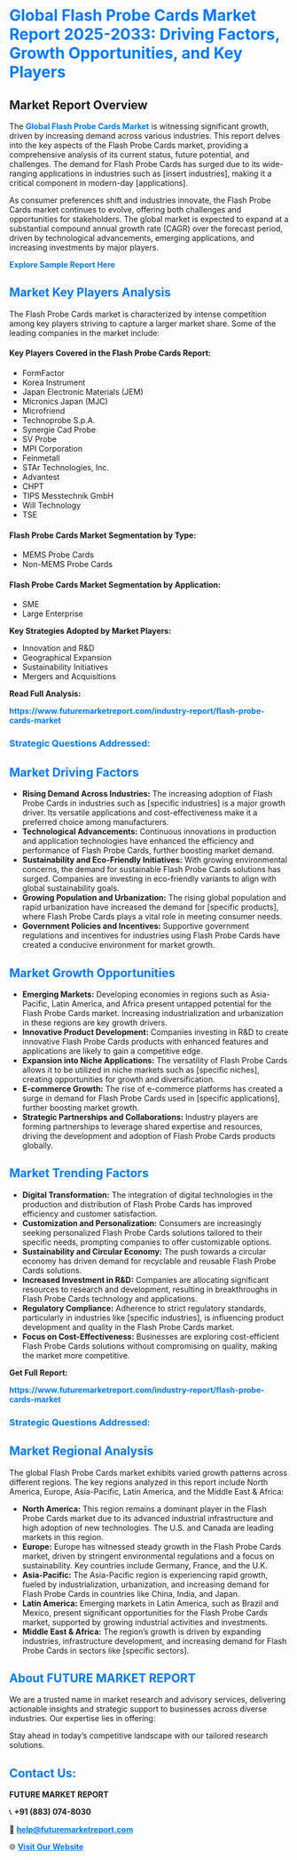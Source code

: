 <h1 style="color: #007BFF;">Global Flash Probe Cards Market Report 2025-2033: Driving Factors, Growth Opportunities, and Key Players</h1>

<section id="overview">
<h2>Market Report Overview</h2>
<p>The <a href="https://www.futuremarketreport.com/industry-report/flash-probe-cards-market" style="color: #007BFF; text-decoration: none;"><strong>Global Flash Probe Cards Market</strong></a> is witnessing significant growth, driven by increasing demand across various industries. This report delves into the key aspects of the Flash Probe Cards market, providing a comprehensive analysis of its current status, future potential, and challenges. The demand for Flash Probe Cards has surged due to its wide-ranging applications in industries such as [insert industries], making it a critical component in modern-day [applications].</p>
<p>As consumer preferences shift and industries innovate, the Flash Probe Cards market continues to evolve, offering both challenges and opportunities for stakeholders. The global market is expected to expand at a substantial compound annual growth rate (CAGR) over the forecast period, driven by technological advancements, emerging applications, and increasing investments by major players.</p>
</section>

<section id="overview">
<p><a href="https://www.futuremarketreport.com/request-sample/reportId=82381" style="color: #007BFF; text-decoration: none;"><strong>Explore Sample Report Here</strong></a></p>
</section>

<section id="key-players">
<h2 style="color: #007BFF;">Market Key Players Analysis</h2>
<p>The Flash Probe Cards market is characterized by intense competition among key players striving to capture a larger market share. Some of the leading companies in the market include:</p>
<h4>Key Players Covered in the Flash Probe Cards Report:</h4>
<ul><li>FormFactor</li><li>Korea Instrument</li><li>Japan Electronic Materials (JEM)</li><li>Micronics Japan (MJC)</li><li>Microfriend</li><li>Technoprobe S.p.A.</li><li>Synergie Cad Probe</li><li>SV Probe</li><li>MPI Corporation</li><li>Feinmetall</li><li>STAr Technologies, Inc.</li><li>Advantest</li><li>CHPT</li><li>TIPS Messtechnik GmbH</li><li>Will Technology</li><li>TSE</li></ul>
<h4>Flash Probe Cards Market Segmentation by Type:</h4>
<ul><li>MEMS Probe Cards</li><li>Non-MEMS Probe Cards</li></ul>

<h4>Flash Probe Cards Market Segmentation by Application:</h4>
<ul><li>SME</li><li>Large Enterprise</li></ul>
<p><strong>Key Strategies Adopted by Market Players:</strong></p>
<ul>
<li>Innovation and R&D</li>
<li>Geographical Expansion</li>
<li>Sustainability Initiatives</li>
<li>Mergers and Acquisitions</li>
</ul>
</section>

<section>
<p><strong>Read Full Analysis: </strong></p><a href="https://www.futuremarketreport.com/industry-report/flash-probe-cards-market" style="color: #007BFF; text-decoration: none;"><strong>https://www.futuremarketreport.com/industry-report/flash-probe-cards-market</strong></a>
<h3 style="color: #007BFF;">Strategic Questions Addressed:</h3>
</section>

<section id="driving-factors">
<h2 style="color: #007BFF;">Market Driving Factors</h2>
<ul>
<li><strong>Rising Demand Across Industries:</strong> The increasing adoption of Flash Probe Cards in industries such as [specific industries] is a major growth driver. Its versatile applications and cost-effectiveness make it a preferred choice among manufacturers.</li>
<li><strong>Technological Advancements:</strong> Continuous innovations in production and application technologies have enhanced the efficiency and performance of Flash Probe Cards, further boosting market demand.</li>
<li><strong>Sustainability and Eco-Friendly Initiatives:</strong> With growing environmental concerns, the demand for sustainable Flash Probe Cards solutions has surged. Companies are investing in eco-friendly variants to align with global sustainability goals.</li>
<li><strong>Growing Population and Urbanization:</strong> The rising global population and rapid urbanization have increased the demand for [specific products], where Flash Probe Cards plays a vital role in meeting consumer needs.</li>
<li><strong>Government Policies and Incentives:</strong> Supportive government regulations and incentives for industries using Flash Probe Cards have created a conducive environment for market growth.</li>
</ul>
</section>

<section id="growth-opportunities">
<h2 style="color: #007BFF;">Market Growth Opportunities</h2>
<ul>
<li><strong>Emerging Markets:</strong> Developing economies in regions such as Asia-Pacific, Latin America, and Africa present untapped potential for the Flash Probe Cards market. Increasing industrialization and urbanization in these regions are key growth drivers.</li>
<li><strong>Innovative Product Development:</strong> Companies investing in R&D to create innovative Flash Probe Cards products with enhanced features and applications are likely to gain a competitive edge.</li>
<li><strong>Expansion into Niche Applications:</strong> The versatility of Flash Probe Cards allows it to be utilized in niche markets such as [specific niches], creating opportunities for growth and diversification.</li>
<li><strong>E-commerce Growth:</strong> The rise of e-commerce platforms has created a surge in demand for Flash Probe Cards used in [specific applications], further boosting market growth.</li>
<li><strong>Strategic Partnerships and Collaborations:</strong> Industry players are forming partnerships to leverage shared expertise and resources, driving the development and adoption of Flash Probe Cards products globally.</li>
</ul>
</section>

<section id="trending-factors">
<h2 style="color: #007BFF;">Market Trending Factors</h2>
<ul>
<li><strong>Digital Transformation:</strong> The integration of digital technologies in the production and distribution of Flash Probe Cards has improved efficiency and customer satisfaction.</li>
<li><strong>Customization and Personalization:</strong> Consumers are increasingly seeking personalized Flash Probe Cards solutions tailored to their specific needs, prompting companies to offer customizable options.</li>
<li><strong>Sustainability and Circular Economy:</strong> The push towards a circular economy has driven demand for recyclable and reusable Flash Probe Cards solutions.</li>
<li><strong>Increased Investment in R&D:</strong> Companies are allocating significant resources to research and development, resulting in breakthroughs in Flash Probe Cards technology and applications.</li>
<li><strong>Regulatory Compliance:</strong> Adherence to strict regulatory standards, particularly in industries like [specific industries], is influencing product development and quality in the Flash Probe Cards market.</li>
<li><strong>Focus on Cost-Effectiveness:</strong> Businesses are exploring cost-efficient Flash Probe Cards solutions without compromising on quality, making the market more competitive.</li>
</ul>
</section>

<section>
<p><strong>Get Full Report: </strong></p><a href="https://www.futuremarketreport.com/industry-report/flash-probe-cards-market" style="color: #007BFF; text-decoration: none;"><strong>https://www.futuremarketreport.com/industry-report/flash-probe-cards-market</strong></a>
<h3 style="color: #007BFF;">Strategic Questions Addressed:</h3>
</section>


<section id="regional-analysis">
<h2 style="color: #007BFF;">Market Regional Analysis</h2>
<p>The global Flash Probe Cards market exhibits varied growth patterns across different regions. The key regions analyzed in this report include North America, Europe, Asia-Pacific, Latin America, and the Middle East & Africa:</p>
<ul>
<li><strong>North America:</strong> This region remains a dominant player in the Flash Probe Cards market due to its advanced industrial infrastructure and high adoption of new technologies. The U.S. and Canada are leading markets in this region.</li>
<li><strong>Europe:</strong> Europe has witnessed steady growth in the Flash Probe Cards market, driven by stringent environmental regulations and a focus on sustainability. Key countries include Germany, France, and the U.K.</li>
<li><strong>Asia-Pacific:</strong> The Asia-Pacific region is experiencing rapid growth, fueled by industrialization, urbanization, and increasing demand for Flash Probe Cards in countries like China, India, and Japan.</li>
<li><strong>Latin America:</strong> Emerging markets in Latin America, such as Brazil and Mexico, present significant opportunities for the Flash Probe Cards market, supported by growing industrial activities and investments.</li>
<li><strong>Middle East & Africa:</strong> The region’s growth is driven by expanding industries, infrastructure development, and increasing demand for Flash Probe Cards in sectors like [specific sectors].</li>
</ul>
</section>

<footer>
<h2 style="color: #007BFF;">About FUTURE MARKET REPORT</h2>
<p>We are a trusted name in market research and advisory services, delivering actionable insights and strategic support to businesses across diverse industries. Our expertise lies in offering:</p>

<p>Stay ahead in today’s competitive landscape with our tailored research solutions.</p>

<h2 style="color: #007BFF;">Contact Us:</h2>
<p><strong>FUTURE MARKET REPORT</strong></p>
<p>📞 <strong>+91 (883) 074-8030</strong></p>
<p>📧 <strong><a href="mailto:help@futuremarketreport.com" style="color: #007BFF;">help@futuremarketreport.com</a></strong></p>
<p>🌐 <strong><a href="https://www.futuremarketreport.com/" style="color: #007BFF;">Visit Our Website</a></strong></p>
</footer>